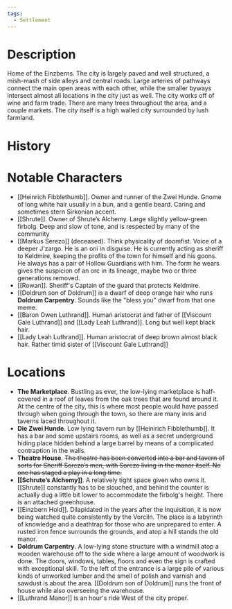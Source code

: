 ```yaml
---
tags:
  - Settlement
---
```

# Description
Home of the Einzberns. The city is largely paved and well structured, a mish-mash of side alleys and central roads. Large arteries of pathways connect the main open areas with each other, while the smaller byways intersect almost all locations in the city just as well. The city works off of wine and farm trade. There are many trees throughout the area, and a couple markets. The city itself is a high walled city surrounded by lush farmland.
# History

# Notable Characters

- [[Heinrich Fibblethumb]]. Owner and runner of the Zwei Hunde. Gnome of long white hair usually in a bun, and a gentle beard. Caring and sometimes stern Sirkonian accent.
- [[Shrute]]. Owner of Shrute’s Alchemy. Large slightly yellow-green firbolg. Deep and slow of tone, and is respected by many of the community
- [[Markus Serezo]] (deceased). Think physicality of doomfist. Voice of a deeper J'zargo. He is an oni in disguise. He is currently acting as sheriff to Keldmire, keeping the profits of the town for himself and his goons. He always has a pair of Hollow Guardians with him. The form he wears gives the suspicion of an orc in its lineage, maybe two or three generations removed.
- [[Rowan]]. Sheriff's Captain of the guard that protects Keldmire.
- [[Doldrum son of Doldrum]] is a dwarf of deep orange hair who runs **Doldrum Carpentry**. Sounds like the "bless you" dwarf from that one meme.
- [[Baron Owen Luthrand]]. Human aristocrat and father of [[Viscount Gale Luthrand]] and [[Lady Leah Luthrand]]. Long but well kept black hair.
- [[Lady Leah Luthrand]]. Human aristocrat of deep brown almost black hair. Rather timid sister of [[Viscount Gale Luthrand]]
# Locations
- **The Marketplace**. Bustling as ever, the low-lying marketplace is half-covered in a roof of leaves from the oak trees that are found around it. At the centre of the city, this is where most people would have passed through when going through the town, so there are many inns and taverns laced throughout it.
- **Die Zwei Hunde**. Low lying tavern run by [[Heinirich Fibblethumb]]. It has a bar and some upstairs rooms, as well as a secret underground hiding place hidden behind a large barrel by means of a complicated contraption in the walls.
- **Theatre House**. ~~The theatre has been converted into a bar and tavern of sorts for Sheriff Sorezo’s men, with Sorezo living in the manor itself. No one has staged a play in a long time.~~ 
- **[[Schrute’s Alchemy]]**. A relatively tight space given who owns it. [[Shrute]] constantly has to be slouched, and behind the counter is actually dug a little bit lower to accommodate the firbolg's height. There is an attached greenhouse.
- [[Einzbern Hold]]. Dilapidated in the years after the Inquisition, it is now being watched quite consistently by the Vorciln. The place is a labyrinth of knowledge and a deathtrap for those who are unprepared to enter. A rusted iron fence surrounds the grounds, and atop a hill stands the old manor.
- **Doldrum Carpentry**. A low-lying stone structure with a windmill atop a wooden warehouse off to the side where a large amount of woodwork is done. The doors, windows, tables, floors and even the sign is crafted with exceptional skill. To the left of the entrance is a large pile of various kinds of unworked lumber and the smell of polish and varnish and sawdust is about the area. [[Doldrum son of Doldrum]] runs the front of house while also overseeing the warehouse.
- [[Luthrand Manor]] is an hour's ride West of the city proper.